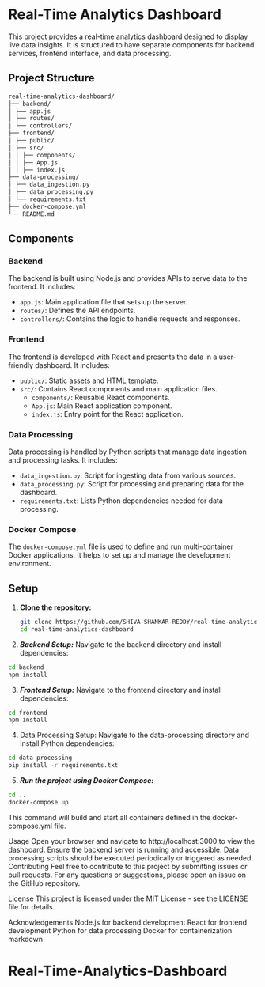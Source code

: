 # Real-Time Analytics Dashboard

This project provides a real-time analytics dashboard designed to display live data insights. It is structured to have separate components for backend services, frontend interface, and data processing.

## Project Structure
```bash
real-time-analytics-dashboard/
├── backend/
│ ├── app.js
│ ├── routes/
│ └── controllers/
├── frontend/
│ ├── public/
│ ├── src/
│ │ ├── components/
│ │ ├── App.js
│ │ ├── index.js
├── data-processing/
│ ├── data_ingestion.py
│ ├── data_processing.py
│ └── requirements.txt
├── docker-compose.yml
└── README.md
```


## Components

### Backend

The backend is built using Node.js and provides APIs to serve data to the frontend. It includes:

- `app.js`: Main application file that sets up the server.
- `routes/`: Defines the API endpoints.
- `controllers/`: Contains the logic to handle requests and responses.

### Frontend

The frontend is developed with React and presents the data in a user-friendly dashboard. It includes:

- `public/`: Static assets and HTML template.
- `src/`: Contains React components and main application files.
  - `components/`: Reusable React components.
  - `App.js`: Main React application component.
  - `index.js`: Entry point for the React application.

### Data Processing

Data processing is handled by Python scripts that manage data ingestion and processing tasks. It includes:

- `data_ingestion.py`: Script for ingesting data from various sources.
- `data_processing.py`: Script for processing and preparing data for the dashboard.
- `requirements.txt`: Lists Python dependencies needed for data processing.

### Docker Compose

The `docker-compose.yml` file is used to define and run multi-container Docker applications. It helps to set up and manage the development environment.

## Setup

1. **Clone the repository:**

   ```bash
   git clone https://github.com/SHIVA-SHANKAR-REDDY/real-time-analytics-dashboard.git
   cd real-time-analytics-dashboard
   ```

2. **_Backend Setup:_**
   Navigate to the backend directory and install dependencies:

```bash
cd backend
npm install
```

3. **_Frontend Setup:_**
   Navigate to the frontend directory and install dependencies:

```bash
cd frontend
npm install
```

4. Data Processing Setup:
   Navigate to the data-processing directory and install Python dependencies:

```bash
cd data-processing
pip install -r requirements.txt
```

5. **_Run the project using Docker Compose:_**

```bash
cd ..
docker-compose up
```

This command will build and start all containers defined in the docker-compose.yml file.

Usage
Open your browser and navigate to http://localhost:3000 to view the dashboard.
Ensure the backend server is running and accessible.
Data processing scripts should be executed periodically or triggered as needed.
Contributing
Feel free to contribute to this project by submitting issues or pull requests. For any questions or suggestions, please open an issue on the GitHub repository.

License
This project is licensed under the MIT License - see the LICENSE file for details.

Acknowledgements
Node.js for backend development
React for frontend development
Python for data processing
Docker for containerization
markdown
# Real-Time-Analytics-Dashboard
